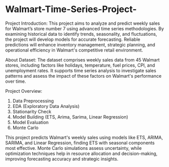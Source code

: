 # Walmart-Time-Series-Project-

Project Introduction:
This project aims to analyze and predict weekly sales for Walmart’s store number 7 using advanced time series methodologies. By examining historical data to identify trends, seasonality, and fluctuations, the
project will develop models for accurate forecasting. Reliable predictions will enhance inventory management, strategic planning, and operational efficiency in Walmart's competitive retail environment.

About Dataset:
The dataset comprises weekly sales data from 45 Walmart stores, including factors like holidays, temperature, fuel prices, CPI, and unemployment rates. It supports time series analysis to investigate sales patterns
and assess the impact of these factors on Walmart's performance over time.

Project Overview:
1. Data Preprocessing
2. EDA (Exploratory Data Analysis)
3. Stationarity Check
4. Model Building (ETS, Arima, Sarima, Linear Regression)
5. Model Evaluation
6. Monte Carlo

This project predicts Walmart's weekly sales using models like ETS, ARIMA, SARIMA, and Linear Regression, finding ETS with seasonal components most effective. Monte Carlo simulations assess uncertainty, while
optimization techniques help in resource allocation and decision-making, improving forecasting accuracy and strategic insights.






